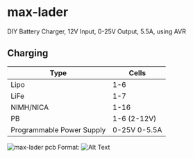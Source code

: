 # max-lader
DIY Battery Charger, 12V Input, 0-25V Output, 5.5A, using AVR

## Charging
Type | Cells
----|----
Lipo | 1-6
LiFe | 1-7
NIMH/NICA| 1-16
PB | 1-6 (2-12V)
Programmable Power Supply | 0-25V 0-5.5A

![max-lader pcb](/mlaiacker/max-lader/raw/master/doc/images/max-lader_pcb.jpg)
Format: ![Alt Text](url)
